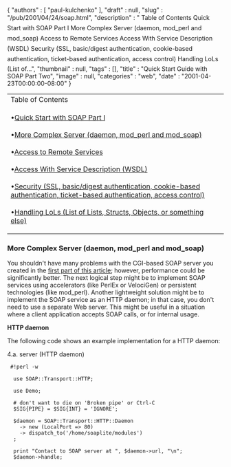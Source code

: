 {
   "authors" : [
      "paul-kulchenko"
   ],
   "draft" : null,
   "slug" : "/pub/2001/04/24/soap.html",
   "description" : " Table of Contents Quick Start with SOAP Part I More Complex Server (daemon, mod_perl and mod_soap) Access to Remote Services Access With Service Description (WSDL) Security (SSL, basic/digest authentication, cookie-based authentication, ticket-based authentication, access control) Handling LoLs (List of...",
   "thumbnail" : null,
   "tags" : [],
   "title" : "Quick Start Guide with SOAP Part Two",
   "image" : null,
   "categories" : "web",
   "date" : "2001-04-23T00:00:00-08:00"
}



<table>
<colgroup>
<col width="100%" />
</colgroup>
<tbody>
<tr class="odd">
<td>Table of Contents</td>
</tr>
<tr class="even">
<td><p>•<a href="/pub/2001/01/soap.html">Quick Start with SOAP Part I</a><br />
<br />
•<a href="#more%20complex%20server%20(daemon,%20mod_perl%20and%20mod_soap)">More Complex Server (daemon, mod_perl and mod_soap)</a><br />
<br />
•<a href="#access%20to%20remote%20services">Access to Remote Services</a><br />
<br />
•<a href="#access%20with%20service%20description%20(wsdl)">Access With Service Description (WSDL)</a><br />
<br />
•<a href="#security%20(ssl,%20basic/digest%20authentication,%20cookiebased%20authentication,%20ticketbased%20authentication,%20access%20control)">Security (SSL, basic/digest authentication, cookie-based authentication, ticket-based authentication, access control)</a><br />
<br />
•<a href="#handling%20lols%20(list%20of%20lists,%20structs,%20objects,%20or%20something%20else)">Handling LoLs (List of Lists, Structs, Objects, or something else)</a><br />
</p></td>
</tr>
</tbody>
</table>

### <span id="more complex server (daemon, mod_perl and mod_soap)">More Complex Server (daemon, mod\_perl and mod\_soap)</span>

You shouldn't have many problems with the CGI-based SOAP server you created in the [first part of this article](/pub/2001/01/soap.html); however, performance could be significantly better. The next logical step might be to implement SOAP services using accelerators (like PerlEx or VelociGen) or persistent technologies (like mod\_perl). Another lightweight solution might be to implement the SOAP service as an HTTP daemon; in that case, you don't need to use a separate Web server. This might be useful in a situation where a client application accepts SOAP calls, or for internal usage.

**<span id="item_HTTP_daemon">HTTP daemon</span>**
  
The following code shows an example implementation for a HTTP daemon:

4.a. server (HTTP daemon)

     #!perl -w

      use SOAP::Transport::HTTP;

      use Demo;

      # don't want to die on 'Broken pipe' or Ctrl-C
      $SIG{PIPE} = $SIG{INT} = 'IGNORE';

      $daemon = SOAP::Transport::HTTP::Daemon
        -> new (LocalPort => 80)
        -> dispatch_to('/home/soaplite/modules')
      ;

      print "Contact to SOAP server at ", $daemon->url, "\n";
      $daemon->handle;
